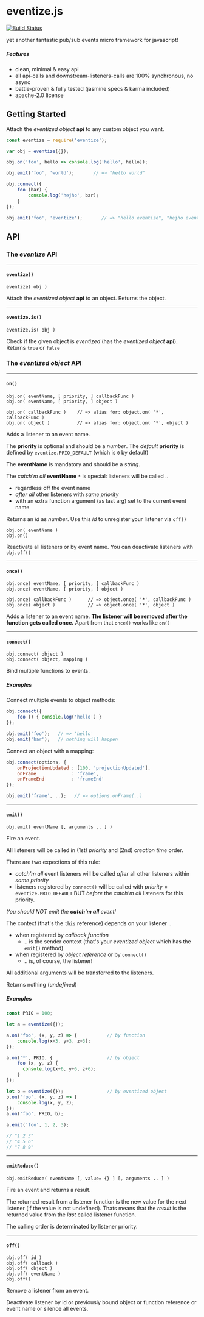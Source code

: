 # eventize.js

[![Build Status](https://img.shields.io/travis/spearwolf/eventize.svg?style=flat-square)](https://travis-ci.org/spearwolf/eventize)

yet another fantastic pub/sub events micro framework for javascript!

##### Features

- clean, minimal & easy api
- all api-calls and downstream-listeners-calls are 100% synchronous, no async
- battle-proven & fully tested (jasmine specs & karma included)
- apache-2.0 license

## Getting Started

Attach the _eventized object_ **api** to any custom object you want.

```javascript
const eventize = require('eventize');

var obj = eventize({});

obj.on('foo', hello => console.log('hello', hello));

obj.emit('foo', 'world');       // => "hello world"

obj.connect({
    foo (bar) {
        console.log('hejho', bar);
    }
});

obj.emit('foo', 'eventize');       // => "hello eventize", "hejho eventize"
```

## API

### The _eventize_ API

---

#### `eventize()`

```
eventize( obj )
```

Attach the _eventized object_ **api** to an object. Returns the object.

---

#### `eventize.is()`

```
eventize.is( obj )
```

Check if the given object is _eventized_ (has the _eventized object_ **api**). Returns `true` or `false`


### The _eventized object_ API

---

#### `on()`

```
obj.on( eventName, [ priority, ] callbackFunc )
obj.on( eventName, [ priority, ] object )

obj.on( callbackFunc )    // => alias for: object.on( '*', callbackFunc )
obj.on( object )          // => alias for: object.on( '*', object )
```

Adds a listener to an event name.

The **priority** is optional and should be a _number_. The _default_ **priority** is defined by `eventize.PRIO_DEFAULT` (which is `0` by default)

The **eventName** is mandatory and should be a _string_.

The _catch'm all_ **eventName** `*` is special: listeners will be called ..
- regardless off the event name
- _after all_ other listeners with _same priority_
- with an extra function argument (as last arg) set to the current event name

Returns an *id* as *number*. Use this *id* to unregister your listener via `off()`


```
obj.on( eventName )
obj.on()
```

Reactivate all listeners or by event name. You can deactivate listeners with `obj.off()`

---

#### `once()`

```
obj.once( eventName, [ priority, ] callbackFunc )
obj.once( eventName, [ priority, ] object )

obj.once( callbackFunc )      // => object.once( '*', callbackFunc )
obj.once( object )            // => object.once( '*', object )
```

Adds a listener to an event name.
__The listener will be removed after the function gets called once.__
Apart from that `once()` works like `on()`

---

#### `connect()`

```
obj.connect( object )
obj.connect( object, mapping )
```

Bind multiple functions to events.

##### Examples

Connect multiple events to object methods:

```javascript
obj.connect({
    foo () { console.log('hello') }
});

obj.emit('foo');   // => 'hello'
obj.emit('bar');   // nothing will happen
```

Connect an object with a mapping:

```javascript
obj.connect(options, {
    onProjectionUpdated : [100, 'projectionUpdated'],
    onFrame             : 'frame',
    onFrameEnd          : 'frameEnd'
});

obj.emit('frame', ..);   // => options.onFrame(..)
```

---

#### `emit()`

```
obj.emit( eventName [, arguments .. ] )
```

Fire an event.

All listeners will be called in (1st) _priority_ and (2nd) _creation time_ order.

There are two expections of this rule:
- _catch'm all_ event listeners will be called _after_ all other listeners within _same priority_
- listeners registered by `connect()` will be called with _priority_ = `eventize.PRIO_DEFAULT` BUT _before_ the _catch'm all_ listeners for this priority.

_You should NOT emit the **catch'm all** event!_

The context (that's the `this` reference) depends on your listener ..
- when registered by _callback function_
  - .. is the sender context (that's your _eventized object_ which has the `emit()` method)
- when registered by _object reference_ or by `connect()`
  - .. is, of course, the listener!

All additional arguments will be transferred to the listeners.

Returns nothing (*undefined*)


##### Examples

```javascript
const PRIO = 100;

let a = eventize({});

a.on('foo', (x, y, z) => {           // by function
    console.log(x+3, y+3, z+3);
});

a.on('*', PRIO, {                    // by object
    foo (x, y, z) {
      console.log(x+6, y+6, z+6);
    }
});

let b = eventize({});                // by eventized object
b.on('foo', (x, y, z) => {
    console.log(x, y, z);
});
a.on('foo', PRIO, b);

a.emit('foo', 1, 2, 3);

// "1 2 3"
// "4 5 6"
// "7 8 9"
```

---

#### `emitReduce()`

```
obj.emitReduce( eventName [, value= {} ] [, arguments .. ] )
```

Fire an event and returns a result.

The returned result from a listener function is the new value for the next listener (if the value is not undefined).
Thats means that the *result* is the returned value from the *last* called listener function.

The calling order is determinated by listener priority.

---

#### `off()`

```
obj.off( id )
obj.off( callback )
obj.off( object )
obj.off( eventName )
obj.off()
```

Remove a listener from an event.

Deactivate listener by id or previously bound object or
function reference or event name or silence all events.


